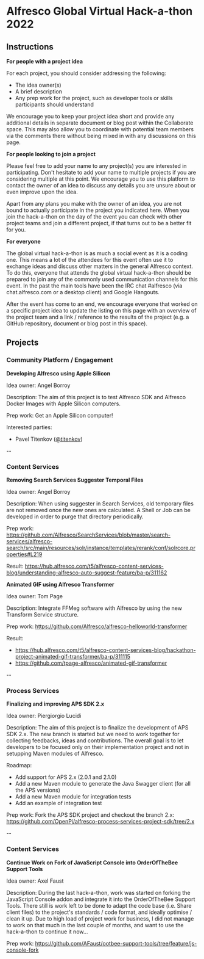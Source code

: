 # Alfresco Global Virtual Hack-a-thon 2022

## Instructions

**For people with a project idea**

For each project, you should consider addressing the following:

* The idea owner(s)
* A brief description
* Any prep work for the project, such as developer tools or skills participants should understand

We encourage you to keep your project idea short and provide any additional details in separate document or blog post within the Collaborate space. This may also allow you to coordinate with potential team members via the comments there without being mixed in with any discussions on this page.

**For people looking to join a project**

Please feel free to add your name to any project(s) you are interested in participating. Don't hesitate to add your name to multiple projects if you are considering multiple at this point. We encourage you to use this platform to contact the owner of an idea to discuss any details you are unsure about or even improve upon the idea.

Apart from any plans you make with the owner of an idea, you are not bound to actually participate in the project you indicated here. When you join the hack-a-thon on the day of the event you can check with other project teams and join a different project, if that turns out to be a better fit for you.

**For everyone**

The global virtual hack-a-thon is as much a social event as it is a coding one. This means a lot of the attendees for this event often use it to exchange ideas and discuss other matters in the general Alfresco context. To do this, everyone that attends the global virtual hack-a-thon should be prepared to join any of the commonly used communication channels for this event. In the past the main tools have been the IRC chat #alfresco (via chat.alfresco.com or a desktop client) and Google Hangouts.

After the event has come to an end, we encourage everyone that worked on a specific project idea to update the listing on this page with an overview of the project team and a link / reference to the results of the project (e.g. a GitHub repository, document or blog post in this space).

## Projects

### Community Platform / Engagement

**Developing Alfresco using Apple Silicon**

Idea owner: Angel Borroy

Description: The aim of this project is to test Alfresco SDK and Alfresco Docker Images with Apple Silicon computers.

Prep work: Get an Apple Silicon computer!

Interested parties:

* Pavel Titenkov ([@titenkov](https://github.com/titenkov))

--


### Content Services

**Removing Search Services Suggester Temporal Files**

Idea owner: Angel Borroy

Description: When using suggester in Search Services, old temporary files are not removed once the new ones are calculated. A Shell or Job can be developed in order to purge that directory periodically.

Prep work: https://github.com/Alfresco/SearchServices/blob/master/search-services/alfresco-search/src/main/resources/solr/instance/templates/rerank/conf/solrcore.properties#L219

Result: https://hub.alfresco.com/t5/alfresco-content-services-blog/understanding-alfresco-auto-suggest-feature/ba-p/311162


**Animated GIF using Alfresco Transformer**

Idea owner: Tom Page

Description: Integrate FFMeg software with Alfresco by using the new Transform Service structure.

Prep work: https://github.com/Alfresco/alfresco-helloworld-transformer

Result:

* https://hub.alfresco.com/t5/alfresco-content-services-blog/hackathon-project-animated-gif-transformer/ba-p/311115
* https://github.com/tpage-alfresco/animated-gif-transformer

--


### Process Services

**Finalizing and improving APS SDK 2.x**

Idea owner: Piergiorgio Lucidi

Description: The aim of this project is to finalize the development of APS SDK 2.x. The new branch is started but we need to work together for collecting feedbacks, ideas and contributions. The overall goal is to let developers to be focused only on their implementation project and not in setupping Maven modules of Alfresco. 

Roadmap:
* Add support for APS 2.x (2.0.1 and 2.1.0)
* Add a new Maven module to generate the Java Swagger client (for all the APS versions)
* Add a new Maven module for integration tests
* Add an example of integration test

Prep work: Fork the APS SDK project and checkout the branch 2.x:
https://github.com/OpenPj/alfresco-process-services-project-sdk/tree/2.x


-- 


### Content Services

**Continue Work on Fork of JavaScript Console into OrderOfTheBee Support Tools**

Idea owner: Axel Faust

Description: During the last hack-a-thon, work was started on forking the JavaScript Console addon and integrate it into the OrderOfTheBee Support Tools. There still is work left to be done to adapt the code base (i.e. Share client files) to the project's standards / code format, and ideally optimise / clean it up. Due to high load of project work for business, I did not manage to work on that much in the last couple of months, and want to use the hack-a-thon to continue it now...

Prep work: https://github.com/AFaust/ootbee-support-tools/tree/feature/js-console-fork
